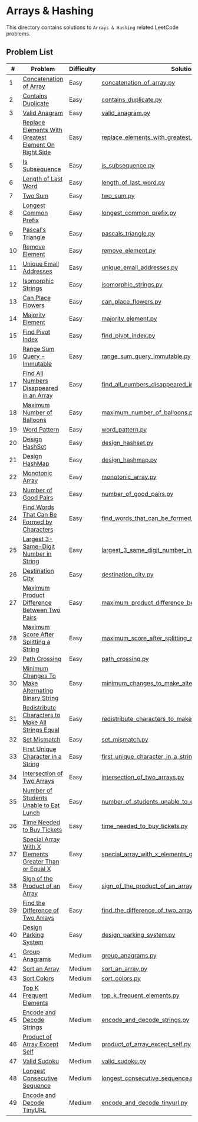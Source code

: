 # Arrays & Hashing

This directory contains solutions to `Arrays & Hashing` related LeetCode problems.

## Problem List

| # | Problem | Difficulty | Solution |
|---|---------|------------|----------|
| 1 | [Concatenation of Array](https://leetcode.com/problems/concatenation-of-array/) | Easy | [concatenation_of_array.py](./easy/concatenation_of_array.py) |
| 2 | [Contains Duplicate](https://leetcode.com/problems/contains-duplicate/) | Easy | [contains_duplicate.py](./easy/contains_duplicate.py) |
| 3 | [Valid Anagram](https://leetcode.com/problems/valid-anagram/) | Easy | [valid_anagram.py](./easy/valid_anagram.py) |
| 4 | [Replace Elements With Greatest Element On Right Side](https://leetcode.com/problems/replace-elements-with-greatest-element-on-right-side/) | Easy | [replace_elements_with_greatest_element_on_right_side.py](./easy/replace_elements_with_greatest_element_on_right_side.py) |
| 5 | [Is Subsequence](https://leetcode.com/problems/is-subsequence/) | Easy | [is_subsequence.py](./easy/is_subsequence.py) |
| 6 | [Length of Last Word](https://leetcode.com/problems/length-of-last-word/) | Easy | [length_of_last_word.py](./easy/length_of_last_word.py) |
| 7 | [Two Sum](https://leetcode.com/problems/two-sum/) | Easy | [two_sum.py](./easy/two_sum.py) |
| 8 | [Longest Common Prefix](https://leetcode.com/problems/longest-common-prefix/) | Easy | [longest_common_prefix.py](./easy/longest_common_prefix.py) |
| 9 | [Pascal's Triangle](https://leetcode.com/problems/pascals-triangle/) | Easy | [pascals_triangle.py](./easy/pascals_triangle.py) |
| 10 | [Remove Element](https://leetcode.com/problems/remove-element/) | Easy | [remove_element.py](./easy/remove_element.py) |
| 11 | [Unique Email Addresses](https://leetcode.com/problems/unique-email-addresses/) | Easy | [unique_email_addresses.py](./easy/unique_email_addresses.py) |
| 12 | [Isomorphic Strings](https://leetcode.com/problems/isomorphic-strings/) | Easy | [isomorphic_strings.py](./easy/isomorphic_strings.py) |
| 13 | [Can Place Flowers](https://leetcode.com/problems/can-place-flowers/) | Easy | [can_place_flowers.py](./easy/can_place_flowers.py) |
| 14 | [Majority Element](https://leetcode.com/problems/majority-element/) | Easy | [majority_element.py](./easy/majority_element.py) |
| 15 | [Find Pivot Index](https://leetcode.com/problems/find-pivot-index/) | Easy | [find_pivot_index.py](./easy/find_pivot_index.py) |
| 16 | [Range Sum Query - Immutable](https://leetcode.com/problems/range-sum-query-immutable/) | Easy | [range_sum_query_immutable.py](./easy/range_sum_query_immutable.py) |
| 17 | [Find All Numbers Disappeared in an Array](https://leetcode.com/problems/find-all-numbers-disappeared-in-an-array/) | Easy | [find_all_numbers_disappeared_in_an_array.py](./easy/find_all_numbers_disappeared_in_an_array.py) |
| 18 | [Maximum Number of Balloons](https://leetcode.com/problems/maximum-number-of-balloons/) | Easy | [maximum_number_of_balloons.py](./easy/maximum_number_of_balloons.py) |
| 19 | [Word Pattern](https://leetcode.com/problems/word-pattern/) | Easy | [word_pattern.py](./easy/word_pattern.py) |
| 20 | [Design HashSet](https://leetcode.com/problems/design-hashset/) | Easy | [design_hashset.py](./easy/design_hashset.py) |
| 21 | [Design HashMap](https://leetcode.com/problems/design-hashmap/) | Easy | [design_hashmap.py](./easy/design_hashmap.py) |
| 22 | [Monotonic Array](https://leetcode.com/problems/monotonic-array/) | Easy | [monotonic_array.py](./easy/monotonic_array.py) |
| 23 | [Number of Good Pairs](https://leetcode.com/problems/number-of-good-pairs/) | Easy | [number_of_good_pairs.py](./easy/number_of_good_pairs.py) |
| 24 | [Find Words That Can Be Formed by Characters](https://leetcode.com/problems/find-words-that-can-be-formed-by-characters/) | Easy | [find_words_that_can_be_formed_by_characters.py](./easy/find_words_that_can_be_formed_by_characters.py) |
| 25 | [Largest 3-Same-Digit Number in String](https://leetcode.com/problems/largest-3-same-digit-number-in-string/) | Easy | [largest_3_same_digit_number_in_string.py](./easy/largest_3_same_digit_number_in_string.py) |
| 26 | [Destination City](https://leetcode.com/problems/destination-city/) | Easy | [destination_city.py](./easy/destination_city.py) |
| 27 | [Maximum Product Difference Between Two Pairs](https://leetcode.com/problems/maximum-product-difference-between-two-pairs/) | Easy | [maximum_product_difference_between_two_pairs.py](./easy/maximum_product_difference_between_two_pairs.py) |
| 28 | [Maximum Score After Splitting a String](https://leetcode.com/problems/maximum-score-after-splitting-a-string/) | Easy | [maximum_score_after_splitting_a_string.py](./easy/maximum_score_after_splitting_a_string.py) |
| 29 | [Path Crossing](https://leetcode.com/problems/path-crossing/) | Easy | [path_crossing.py](./easy/path_crossing.py) |
| 30 | [Minimum Changes To Make Alternating Binary String](https://leetcode.com/problems/minimum-changes-to-make-alternating-binary-string/) | Easy | [minimum_changes_to_make_alternating_binary_string.py](./easy/minimum_changes_to_make_alternating_binary_string.py) |
| 31 | [Redistribute Characters to Make All Strings Equal](https://leetcode.com/problems/redistribute-characters-to-make-all-strings-equal/) | Easy | [redistribute_characters_to_make_all_strings_equal.py](./easy/redistribute_characters_to_make_all_strings_equal.py) |
| 32 | [Set Mismatch](https://leetcode.com/problems/set-mismatch/) | Easy | [set_mismatch.py](./easy/set_mismatch.py) |
| 33 | [First Unique Character in a String](https://leetcode.com/problems/first-unique-character-in-a-string/) | Easy | [first_unique_character_in_a_string.py](./easy/first_unique_character_in_a_string.py) |
| 34 | [Intersection of Two Arrays](https://leetcode.com/problems/intersection-of-two-arrays/) | Easy | [intersection_of_two_arrays.py](./easy/intersection_of_two_arrays.py) |
| 35 | [Number of Students Unable to Eat Lunch](https://leetcode.com/problems/number-of-students-unable-to-eat-lunch/) | Easy | [number_of_students_unable_to_eat_lunch.py](./easy/number_of_students_unable_to_eat_lunch.py) |
| 36 | [Time Needed to Buy Tickets](https://leetcode.com/problems/time-needed-to-buy-tickets/) | Easy | [time_needed_to_buy_tickets.py](./easy/time_needed_to_buy_tickets.py) |
| 37 | [Special Array With X Elements Greater Than or Equal X](https://leetcode.com/problems/special-array-with-x-elements-greater-than-or-equal-x/) | Easy | [special_array_with_x_elements_greater_than_or_equal_x.py](./easy/special_array_with_x_elements_greater_than_or_equal_x.py) |
| 38 | [Sign of the Product of an Array](https://leetcode.com/problems/sign-of-the-product-of-an-array/) | Easy | [sign_of_the_product_of_an_array.py](./easy/sign_of_the_product_of_an_array.py) |
| 39 | [Find the Difference of Two Arrays](https://leetcode.com/problems/find-the-difference-of-two-arrays/) | Easy | [find_the_difference_of_two_arrays.py](./easy/find_the_difference_of_two_arrays.py) |
| 40 | [Design Parking System](https://leetcode.com/problems/design-parking-system/) | Easy | [design_parking_system.py](./easy/design_parking_system.py) |
| 41 | [Group Anagrams](https://leetcode.com/problems/group-anagrams/) | Medium | [group_anagrams.py](./medium/group_anagrams.py) |
| 42 | [Sort an Array](https://leetcode.com/problems/sort-an-array/) | Medium | [sort_an_array.py](./medium/sort_an_array.py) |
| 43 | [Sort Colors](https://leetcode.com/problems/sort-colors/) | Medium | [sort_colors.py](./medium/sort_colors.py) |
| 44 | [Top K Frequent Elements](https://leetcode.com/problems/top-k-frequent-elements/) | Medium | [top_k_frequent_elements.py](./medium/top_k_frequent_elements.py) |
| 45 | [Encode and Decode Strings](https://leetcode.com/problems/encode-and-decode-strings/) | Medium | [encode_and_decode_strings.py](./medium/encode_and_decode_strings.py) |
| 46 | [Product of Array Except Self](https://leetcode.com/problems/product-of-array-except-self/) | Medium | [product_of_array_except_self.py](./medium/product_of_array_except_self.py) |
| 47 | [Valid Sudoku](https://leetcode.com/problems/valid-sudoku/) | Medium | [valid_sudoku.py](./medium/valid_sudoku.py) |
| 48 | [Longest Consecutive Sequence](https://leetcode.com/problems/longest-consecutive-sequence/) | Medium | [longest_consecutive_sequence.py](./medium/longest_consecutive_sequence.py) |
| 49 | [Encode and Decode TinyURL](https://leetcode.com/problems/encode-and-decode-tinyurl/) | Medium | [encode_and_decode_tinyurl.py](./medium/encode_and_decode_tinyurl.py) |